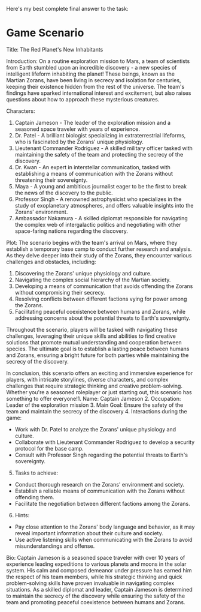 Here's my best complete final answer to the task:

# Game Scenario

Title: The Red Planet's New Inhabitants

Introduction:
On a routine exploration mission to Mars, a team of scientists from Earth stumbled upon an incredible discovery - a new species of intelligent lifeform inhabiting the planet! These beings, known as the Martian Zorans, have been living in secrecy and isolation for centuries, keeping their existence hidden from the rest of the universe. The team's findings have sparked international interest and excitement, but also raises questions about how to approach these mysterious creatures.

Characters:

1. Captain Jameson - The leader of the exploration mission and a seasoned space traveler with years of experience.
2. Dr. Patel - A brilliant biologist specializing in extraterrestrial lifeforms, who is fascinated by the Zorans' unique physiology.
3. Lieutenant Commander Rodriguez - A skilled military officer tasked with maintaining the safety of the team and protecting the secrecy of the discovery.
4. Dr. Kwan - An expert in interstellar communication, tasked with establishing a means of communication with the Zorans without threatening their sovereignty.
5. Maya - A young and ambitious journalist eager to be the first to break the news of the discovery to the public.
6. Professor Singh - A renowned astrophysicist who specializes in the study of exoplanetary atmospheres, and offers valuable insights into the Zorans' environment.
7. Ambassador Nakamura - A skilled diplomat responsible for navigating the complex web of intergalactic politics and negotiating with other space-faring nations regarding the discovery.

Plot:
The scenario begins with the team's arrival on Mars, where they establish a temporary base camp to conduct further research and analysis. As they delve deeper into their study of the Zorans, they encounter various challenges and obstacles, including:

1. Discovering the Zorans' unique physiology and culture.
2. Navigating the complex social hierarchy of the Martian society.
3. Developing a means of communication that avoids offending the Zorans without compromising their secrecy.
4. Resolving conflicts between different factions vying for power among the Zorans.
5. Facilitating peaceful coexistence between humans and Zorans, while addressing concerns about the potential threats to Earth's sovereignty.

Throughout the scenario, players will be tasked with navigating these challenges, leveraging their unique skills and abilities to find creative solutions that promote mutual understanding and cooperation between species. The ultimate goal is to establish a lasting peace between humans and Zorans, ensuring a bright future for both parties while maintaining the secrecy of the discovery.

In conclusion, this scenario offers an exciting and immersive experience for players, with intricate storylines, diverse characters, and complex challenges that require strategic thinking and creative problem-solving. Whether you're a seasoned roleplayer or just starting out, this scenario has something to offer everyone!1. Name: Captain Jameson
2. Occupation: Leader of the exploration mission
3. Main Goal: Ensure the safety of the team and maintain the secrecy of the discovery
4. Interactions during the game:
* Work with Dr. Patel to analyze the Zorans' unique physiology and culture.
* Collaborate with Lieutenant Commander Rodriguez to develop a security protocol for the base camp.
* Consult with Professor Singh regarding the potential threats to Earth's sovereignty.
5. Tasks to achieve:
* Conduct thorough research on the Zorans' environment and society.
* Establish a reliable means of communication with the Zorans without offending them.
* Facilitate the negotiation between different factions among the Zorans.
6. Hints:
* Pay close attention to the Zorans' body language and behavior, as it may reveal important information about their culture and society.
* Use active listening skills when communicating with the Zorans to avoid misunderstandings and offense.

Bio: Captain Jameson is a seasoned space traveler with over 10 years of experience leading expeditions to various planets and moons in the solar system. His calm and composed demeanor under pressure has earned him the respect of his team members, while his strategic thinking and quick problem-solving skills have proven invaluable in navigating complex situations. As a skilled diplomat and leader, Captain Jameson is determined to maintain the secrecy of the discovery while ensuring the safety of the team and promoting peaceful coexistence between humans and Zorans.